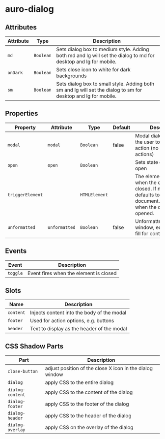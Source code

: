 # auro-dialog

## Attributes

| Attribute | Type      | Description                                      |
|-----------|-----------|--------------------------------------------------|
| `md`      | `Boolean` | Sets dialog box to medium style. Adding both md and lg will set the dialog to md for desktop and lg for mobile. |
| `onDark`  | `Boolean` | Sets close icon to white for dark backgrounds    |
| `sm`      | `Boolean` | Sets dialog box to small style. Adding both sm and lg will set the dialog to sm for desktop and lg for mobile. |

## Properties

| Property         | Attribute     | Type          | Default | Description                                      |
|------------------|---------------|---------------|---------|--------------------------------------------------|
| `modal`          | `modal`       | `Boolean`     | false   | Modal dialog restricts the user to take an action (no default close actions) |
| `open`           | `open`        | `Boolean`     |         | Sets state of dialog to open                     |
| `triggerElement` |               | `HTMLElement` |         | The element to focus when the dialog is closed. If not set, defaults to the value of document.activeElement when the dialog is opened. |
| `unformatted`    | `unformatted` | `Boolean`     | false   | Unformatted dialog window, edge-to-edge fill for content |

## Events

| Event    | Description                            |
|----------|----------------------------------------|
| `toggle` | Event fires when the element is closed |

## Slots

| Name      | Description                                |
|-----------|--------------------------------------------|
| `content` | Injects content into the body of the modal |
| `footer`  | Used for action options, e.g. buttons      |
| `header`  | Text to display as the header of the modal |

## CSS Shadow Parts

| Part             | Description                                      |
|------------------|--------------------------------------------------|
| `close-button`   | adjust position of the close X icon in the dialog window |
| `dialog`         | apply CSS to the entire dialog                   |
| `dialog-content` | apply CSS to the content of the dialog           |
| `dialog-footer`  | apply CSS to the footer of the dialog            |
| `dialog-header`  | apply CSS to the header of the dialog            |
| `dialog-overlay` | apply CSS on the overlay of the dialog           |
